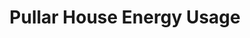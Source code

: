 ---
schema: default
title: Pullar House Energy Usage
organization: Perth and Kinross Council
notes: >-
    A snapshot of Pullar House's energy usage by kW/h over July 2017.
resources:
  - name: Pullar House Energy Usage CSV
  - url: >-
      https://data.pkc.gov.uk/dataset/e5ebd755-1798-4bd9-9563-f0259dab5847/resource/68980ba4-e73c-4cca-a4ab-8c5da469d384/download/599feb3b72990800040000c4.csv
  - format: CSV
license: uk-ogl
category:

maintainer: Perth and Kinross Council
maintainer_email: someone@example.com
---